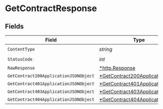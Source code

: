 # GetContractResponse


## Fields

| Field                                                                                      | Type                                                                                       | Required                                                                                   | Description                                                                                |
| ------------------------------------------------------------------------------------------ | ------------------------------------------------------------------------------------------ | ------------------------------------------------------------------------------------------ | ------------------------------------------------------------------------------------------ |
| `ContentType`                                                                              | *string*                                                                                   | :heavy_check_mark:                                                                         | N/A                                                                                        |
| `StatusCode`                                                                               | *int*                                                                                      | :heavy_check_mark:                                                                         | N/A                                                                                        |
| `RawResponse`                                                                              | [*http.Response](https://pkg.go.dev/net/http#Response)                                     | :heavy_minus_sign:                                                                         | N/A                                                                                        |
| `GetContract200ApplicationJSONObject`                                                      | [*GetContract200ApplicationJSON](../../models/operations/getcontract200applicationjson.md) | :heavy_minus_sign:                                                                         | OK                                                                                         |
| `GetContract401ApplicationJSONObject`                                                      | [*GetContract401ApplicationJSON](../../models/operations/getcontract401applicationjson.md) | :heavy_minus_sign:                                                                         | Unauthenticated                                                                            |
| `GetContract403ApplicationJSONObject`                                                      | [*GetContract403ApplicationJSON](../../models/operations/getcontract403applicationjson.md) | :heavy_minus_sign:                                                                         | Forbidden                                                                                  |
| `GetContract404ApplicationJSONObject`                                                      | [*GetContract404ApplicationJSON](../../models/operations/getcontract404applicationjson.md) | :heavy_minus_sign:                                                                         | Not Found                                                                                  |